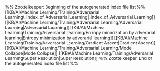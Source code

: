 %% Zoottelkeeper: Beginning of the autogenerated index file list  %%
 [[KB/AI/Machine Learning/Training/Adversarial Learning/_Index_of_Adversarial Learning|_Index_of_Adversarial Learning]]
 [[KB/AI/Machine Learning/Training/Adversarial Learning/Adversarial Learning|Adversarial Learning]]
 [[KB/AI/Machine Learning/Training/Adversarial Learning/Entropy minimization by adverarial learning|Entropy minimization by adverarial learning]]
 [[KB/AI/Machine Learning/Training/Adversarial Learning/Gradient Ascent|Gradient Ascent]]
 [[KB/AI/Machine Learning/Training/Adversarial Learning/Mode Collapse|Mode Collapse]]
 [[KB/AI/Machine Learning/Training/Adversarial Learning/Super Resolution|Super Resolution]]
%% Zoottelkeeper: End of the autogenerated index file list  %%
